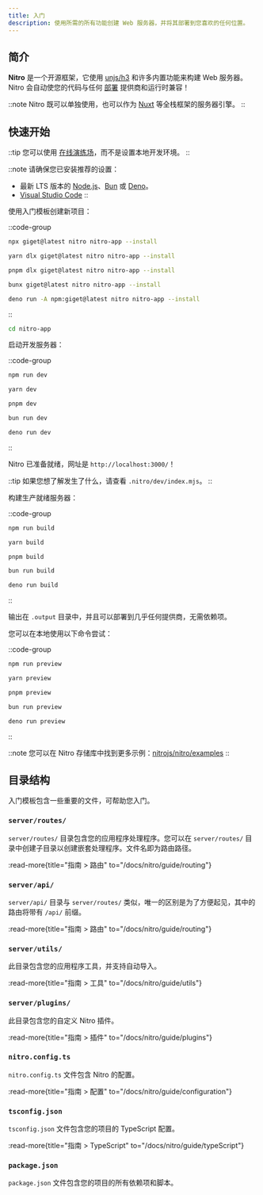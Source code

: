 ```yaml
---
title: 入门
description: 使用所需的所有功能创建 Web 服务器，并将其部署到您喜欢的任何位置。
---
```


## 简介

**Nitro** 是一个开源框架，它使用 [unjs/h3](https://h3.unjs.io/) 和许多内置功能来构建 Web 服务器。Nitro 会自动使您的代码与任何 [部署](https://nitro.build/deploy) 提供商和运行时兼容！

::note
Nitro 既可以单独使用，也可以作为 [Nuxt](https://nuxt.com/) 等全栈框架的服务器引擎。
::

## 快速开始

::tip
您可以使用 [在线演练场](https://stackblitz.com/github/nitrojs/nitro/tree/main/examples/hello-world)，而不是设置本地开发环境。
::

::note
请确保您已安装推荐的设置：

* 最新 LTS 版本的 [Node.js](https://nodejs.org/en)、[Bun](https://bun.sh/) 或 [Deno](https://deno.com/)。
* [Visual Studio Code](https://code.visualstudio.com/)
::

使用入门模板创建新项目：

::code-group
```bash [npm]
npx giget@latest nitro nitro-app --install
```
```bash [yarn]
yarn dlx giget@latest nitro nitro-app --install
```
```bash [pnpm]
pnpm dlx giget@latest nitro nitro-app --install
```
```bash [bun]
bunx giget@latest nitro nitro-app --install
```
```bash [deno]
deno run -A npm:giget@latest nitro nitro-app --install
```
::

```bash
cd nitro-app
```

启动开发服务器：

::code-group
```bash [npm]
npm run dev
```
```bash [yarn]
yarn dev
```
```bash [pnpm]
pnpm dev
```
```bash [bun]
bun run dev
```
```bash [deno]
deno run dev
```
::

Nitro 已准备就绪，网址是 `http://localhost:3000/`！

::tip
如果您想了解发生了什么，请查看 `.nitro/dev/index.mjs`。
::

构建生产就绪服务器：

::code-group
```bash [npm]
npm run build
```
```bash [yarn]
yarn build
```
```bash [pnpm]
pnpm build
```
```bash [bun]
bun run build
```
```bash [deno]
deno run build
```
::

输出在 `.output` 目录中，并且可以部署到几乎任何提供商，无需依赖项。

您可以在本地使用以下命令尝试：

::code-group
```bash [npm]
npm run preview
```
```bash [yarn]
yarn preview
```
```bash [pnpm]
pnpm preview
```
```bash [bun]
bun run preview
```
```bash [deno]
deno run preview
```
::

::note
您可以在 Nitro 存储库中找到更多示例：[nitrojs/nitro/examples](https://github.com/nitrojs/nitro/tree/main/examples)
::

## 目录结构

入门模板包含一些重要的文件，可帮助您入门。

### `server/routes/`

`server/routes/` 目录包含您的应用程序处理程序。您可以在 `server/routes/` 目录中创建子目录以创建嵌套处理程序。文件名即为路由路径。

:read-more{title="指南 > 路由" to="/docs/nitro/guide/routing"}

### `server/api/`

`server/api/` 目录与 `server/routes/` 类似，唯一的区别是为了方便起见，其中的路由将带有 `/api/` 前缀。

:read-more{title="指南 > 路由" to="/docs/nitro/guide/routing"}

### `server/utils/`

此目录包含您的应用程序工具，并支持自动导入。

:read-more{title="指南 > 工具" to="/docs/nitro/guide/utils"}

### `server/plugins/`

此目录包含您的自定义 Nitro 插件。

:read-more{title="指南 > 插件" to="/docs/nitro/guide/plugins"}

### `nitro.config.ts`

`nitro.config.ts` 文件包含 Nitro 的配置。

:read-more{title="指南 > 配置" to="/docs/nitro/guide/configuration"}

### `tsconfig.json`

`tsconfig.json` 文件包含您的项目的 TypeScript 配置。

:read-more{title="指南 > TypeScript" to="/docs/nitro/guide/typeScript"}

### `package.json`

`package.json` 文件包含您的项目的所有依赖项和脚本。
